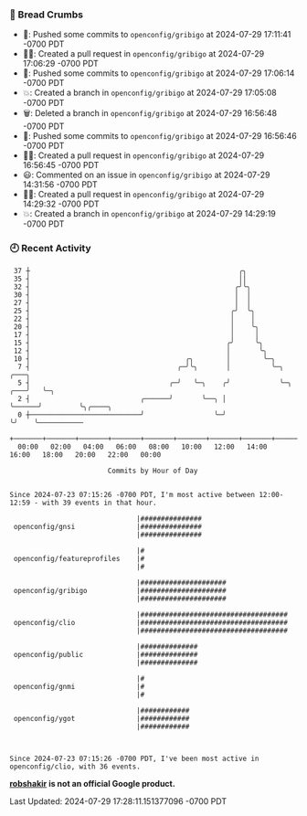 ### 🍞 Bread Crumbs

 * 🚢: Pushed some commits to `openconfig/gribigo` at 2024-07-29 17:11:41 -0700 PDT
 * ✍🏼: Created a pull request in `openconfig/gribigo` at 2024-07-29 17:06:29 -0700 PDT
 * 🚢: Pushed some commits to `openconfig/gribigo` at 2024-07-29 17:06:14 -0700 PDT
 * 💥: Created a branch in `openconfig/gribigo` at 2024-07-29 17:05:08 -0700 PDT
 * 🗑: Deleted a branch in `openconfig/gribigo` at 2024-07-29 16:56:48 -0700 PDT
 * 🚢: Pushed some commits to `openconfig/gribigo` at 2024-07-29 16:56:46 -0700 PDT
 * ✍🏼: Created a pull request in `openconfig/gribigo` at 2024-07-29 16:56:45 -0700 PDT
 * 😃: Commented on an issue in `openconfig/gribigo` at 2024-07-29 14:31:56 -0700 PDT
 * ✍🏼: Created a pull request in `openconfig/gribigo` at 2024-07-29 14:29:32 -0700 PDT
 * 💥: Created a branch in `openconfig/gribigo` at 2024-07-29 14:29:19 -0700 PDT

### 🕘 Recent Activity
```
 37 ┼                                                   ╭╮
 35 ┤                                                   ││
 32 ┤                                                  ╭╯╰╮
 30 ┤                                                  │  │
 27 ┤                                                  │  │
 25 ┤                                                 ╭╯  ╰╮
 22 ┤                                                 │    │
 20 ┤                                                 │    ╰╮
 17 ┤                                                 │     │
 15 ┤                                                ╭╯     ╰╮
 12 ┤                                                │       ╰╮
 10 ┤                                      ╭╮        │        ╰─╮
  7 ┤                                    ╭─╯╰╮       │          ╰─╮            ╭───╮
  5 ┤                                  ╭─╯   ╰─╮    ╭╯            ╰─╮      ╭───╯   ╰─╮
  2 ┤                           ╭──────╯       ╰──╮ │               ╰──────╯         ╰╮╭────╮
  0 ┼───────────────────────────╯                 ╰─╯                                 ╰╯    ╰───────────
    +───────+───────+───────+───────+───────+───────+───────+───────+───────+───────+───────+───────+────
  00:00   02:00   04:00   06:00   08:00   10:00   12:00   14:00   16:00   18:00   20:00   22:00   00:00   

						Commits by Hour of Day


Since 2024-07-23 07:15:26 -0700 PDT, I'm most active between 12:00-12:59 - with 39 events in that hour.

```



```
                               |###############
 openconfig/gnsi               |###############
                               |###############

                               |#
 openconfig/featureprofiles    |#
                               |#

                               |#####################
 openconfig/gribigo            |#####################
                               |#####################

                               |####################################
 openconfig/clio               |####################################
                               |####################################

                               |##############
 openconfig/public             |##############
                               |##############

                               |#
 openconfig/gnmi               |#
                               |#

                               |############
 openconfig/ygot               |############
                               |############



Since 2024-07-23 07:15:26 -0700 PDT, I've been most active in openconfig/clio, with 36 events.

```
**[robshakir](mailto:robjs@google.com) is not an official Google product.**  


Last Updated: 2024-07-29 17:28:11.151377096 -0700 PDT
